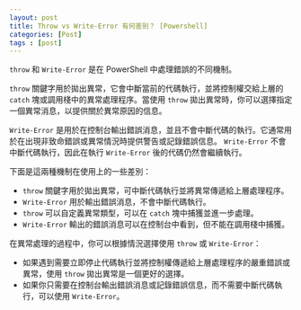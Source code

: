 ```yaml
---
layout: post
title: Throw vs Write-Error 有何差別？ [Powershell]
categories: [Post]
tags : [post]
---
```


`throw` 和 `Write-Error` 是在 PowerShell 中處理錯誤的不同機制。

`throw` 關鍵字用於拋出異常，它會中斷當前的代碼執行，並將控制權交給上層的 `catch` 塊或調用棧中的異常處理程序。當使用 `throw` 拋出異常時，你可以選擇指定一個異常消息，以提供關於異常原因的信息。

`Write-Error` 是用於在控制台輸出錯誤消息，並且不會中斷代碼的執行。它通常用於在出現非致命錯誤或異常情況時提供警告或記錄錯誤信息。 `Write-Error` 不會中斷代碼執行，因此在執行 `Write-Error` 後的代碼仍然會繼續執行。

下面是這兩種機制在使用上的一些差別：

- `throw` 關鍵字用於拋出異常，可中斷代碼執行並將異常傳遞給上層處理程序。
- `Write-Error` 用於輸出錯誤消息，不會中斷代碼執行。
- `throw` 可以自定義異常類型，可以在 `catch` 塊中捕獲並進一步處理。
- `Write-Error` 輸出的錯誤消息可以在控制台中看到，但不能在調用棧中捕獲。

在異常處理的過程中，你可以根據情況選擇使用 `throw` 或 `Write-Error`：

- 如果遇到需要立即停止代碼執行並將控制權傳遞給上層處理程序的嚴重錯誤或異常，使用 `throw` 拋出異常是一個更好的選擇。
- 如果你只需要在控制台輸出錯誤消息或記錄錯誤信息，而不需要中斷代碼執行，可以使用 `Write-Error`。